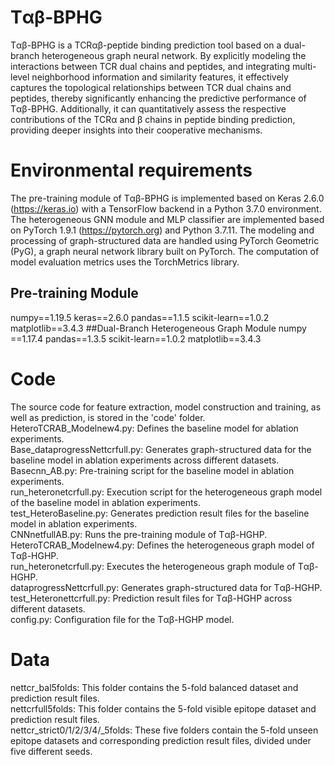 # Tαβ-BPHG
Tαβ-BPHG is a TCRαβ-peptide binding prediction tool based on a dual-branch heterogeneous graph neural network. By explicitly modeling the interactions between TCR dual chains and peptides, and integrating multi-level neighborhood information and similarity features, it effectively captures the topological relationships between TCR dual chains and peptides, thereby significantly enhancing the predictive performance of Tαβ-BPHG. Additionally, it can quantitatively assess the respective contributions of the TCRα and β chains in peptide binding prediction, providing deeper insights into their cooperative mechanisms.
# Environmental requirements
The pre-training module of Tαβ-BPHG is implemented based on Keras 2.6.0 (https://keras.io) with a TensorFlow backend in a Python 3.7.0 environment. The heterogeneous GNN module and MLP classifier are implemented based on PyTorch 1.9.1 (https://pytorch.org) and Python 3.7.11. The modeling and processing of graph-structured data are handled using PyTorch Geometric (PyG), a graph neural network library built on PyTorch. The computation of model evaluation metrics uses the TorchMetrics library. 
## Pre-training Module

numpy==1.19.5
keras==2.6.0
pandas==1.1.5
scikit-learn==1.0.2
matplotlib==3.4.3
##Dual-Branch Heterogeneous Graph Module
numpy ==1.17.4
pandas==1.3.5
scikit-learn==1.0.2
 matplotlib==3.4.3
# Code
The source code for feature extraction, model construction and training, as well as prediction, is stored in the 'code' folder.
HeteroTCRAB_Modelnew4.py: Defines the baseline model for ablation experiments.  
Base_dataprogressNettcrfull.py: Generates graph-structured data for the baseline model in ablation experiments across different datasets.  
Basecnn_AB.py: Pre-training script for the baseline model in ablation experiments.  
run_heteronetcrfull.py: Execution script for the heterogeneous graph model of the baseline model in ablation experiments.  
test_HeteroBaseline.py: Generates prediction result files for the baseline model in ablation experiments.  
CNNnetfullAB.py: Runs the pre-training module of Tαβ-HGHP.  
HeteroTCRAB_Modelnew4.py: Defines the heterogeneous graph model of Tαβ-HGHP.  
run_heteronetcrfull.py: Executes the heterogeneous graph module of Tαβ-HGHP.  
dataprogressNettcrfull.py: Generates graph-structured data for Tαβ-HGHP.  
test_Heteronettcrfull.py: Prediction result files for Tαβ-HGHP across different datasets.  
config.py: Configuration file for the Tαβ-HGHP model.
# Data
nettcr_bal5folds: This folder contains the 5-fold balanced dataset and prediction result files.  
nettcrfull5folds: This folder contains the 5-fold visible epitope dataset and prediction result files.  
nettcr_strict0/1/2/3/4/_5folds: These five folders contain the 5-fold unseen epitope datasets and corresponding prediction result files, divided under five different seeds.
